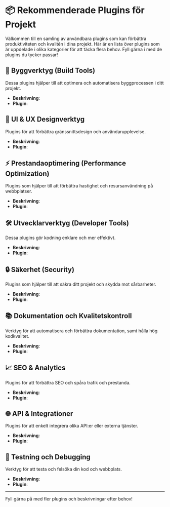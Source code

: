 # 📦 Rekommenderade Plugins för Projekt

Välkommen till en samling av användbara plugins som kan förbättra produktiviteten och kvalitén i dina projekt. 
Här är en lista över plugins som är uppdelade i olika kategorier för att täcka flera behov. Fyll gärna i med de plugins du tycker passar!

## 🔧 **Byggverktyg (Build Tools)**
Dessa plugins hjälper till att optimera och automatisera byggprocessen i ditt projekt.

- **Beskrivning**: 
- **Plugin**: 

## 🎨 **UI & UX Designverktyg**
Plugins för att förbättra gränssnittsdesign och användarupplevelse.

- **Beskrivning**: 
- **Plugin**:

## ⚡ **Prestandaoptimering (Performance Optimization)**
Plugins som hjälper till att förbättra hastighet och resursanvändning på webbplatser.

- **Beskrivning**:
- **Plugin**:

## 🛠 **Utvecklarverktyg (Developer Tools)**
Dessa plugins gör kodning enklare och mer effektivt.

- **Beskrivning**:
- **Plugin**:

## 🔒 **Säkerhet (Security)**
Plugins som hjälper till att säkra ditt projekt och skydda mot sårbarheter.

- **Beskrivning**:
- **Plugin**:

## 📚 **Dokumentation och Kvalitetskontroll**
Verktyg för att automatisera och förbättra dokumentation, samt hålla hög kodkvalitet.

- **Beskrivning**:
- **Plugin**:

## 📈 **SEO & Analytics**
Plugins för att förbättra SEO och spåra trafik och prestanda.

- **Beskrivning**:
- **Plugin**:

## 🌐 **API & Integrationer**
Plugins för att enkelt integrera olika API:er eller externa tjänster.

- **Beskrivning**:
- **Plugin**:

## 🎯 **Testning och Debugging**
Verktyg för att testa och felsöka din kod och webbplats.

- **Beskrivning**:
- **Plugin**:

---

Fyll gärna på med fler plugins och beskrivningar efter behov!


